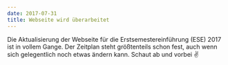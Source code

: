 ```yaml
---
date: 2017-07-31
title: Webseite wird überarbeitet
---
```


Die Aktualisierung der Webseite für die Erstsemestereinführung (ESE) 2017 ist in vollem Gange. Der Zeitplan steht größtenteils schon fest, auch wenn sich gelegentlich noch etwas ändern kann. Schaut ab und vorbei :v: